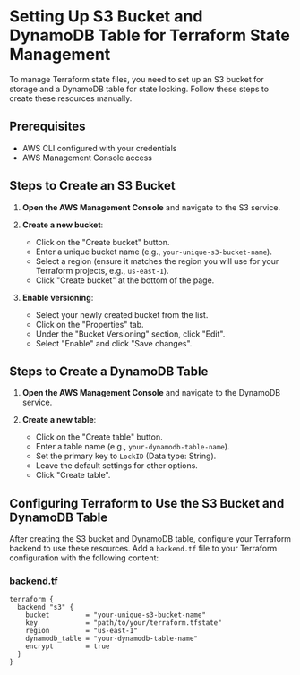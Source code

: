 # Setting Up S3 Bucket and DynamoDB Table for Terraform State Management

To manage Terraform state files, you need to set up an S3 bucket for storage and a DynamoDB table for state locking. Follow these steps to create these resources manually.

## Prerequisites

- AWS CLI configured with your credentials
- AWS Management Console access

## Steps to Create an S3 Bucket

1. **Open the AWS Management Console** and navigate to the S3 service.

2. **Create a new bucket**:

   - Click on the "Create bucket" button.
   - Enter a unique bucket name (e.g., `your-unique-s3-bucket-name`).
   - Select a region (ensure it matches the region you will use for your Terraform projects, e.g., `us-east-1`).
   - Click "Create bucket" at the bottom of the page.

3. **Enable versioning**:
   - Select your newly created bucket from the list.
   - Click on the "Properties" tab.
   - Under the "Bucket Versioning" section, click "Edit".
   - Select "Enable" and click "Save changes".

## Steps to Create a DynamoDB Table

1. **Open the AWS Management Console** and navigate to the DynamoDB service.

2. **Create a new table**:
   - Click on the "Create table" button.
   - Enter a table name (e.g., `your-dynamodb-table-name`).
   - Set the primary key to `LockID` (Data type: String).
   - Leave the default settings for other options.
   - Click "Create table".

## Configuring Terraform to Use the S3 Bucket and DynamoDB Table

After creating the S3 bucket and DynamoDB table, configure your Terraform backend to use these resources. Add a `backend.tf` file to your Terraform configuration with the following content:

### backend.tf

```hcl
terraform {
  backend "s3" {
    bucket         = "your-unique-s3-bucket-name"
    key            = "path/to/your/terraform.tfstate"
    region         = "us-east-1"
    dynamodb_table = "your-dynamodb-table-name"
    encrypt        = true
  }
}
```
